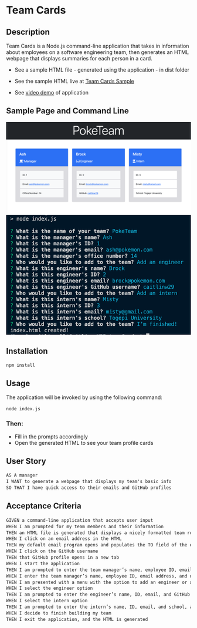 # Team Cards
## Description

Team Cards is a Node.js command-line application that takes in information about employees on a software engineering team, then generates an HTML webpage that displays summaries for each person in a card.

* See a sample HTML file - generated using the application - in dist folder

* See the sample HTML live at [Team Cards Sample](https://caitlinw29.github.io/teamCards/)

* See [video demo](https://watch.screencastify.com/v/EYXXViX3DEsdolKzDaje) of application
## Sample Page and Command Line
![Sample page](./dist/img/teamCardsSS.png)
![Command line usage](./dist/img/command-lineSS.png)

## Installation
```
npm install
```

## Usage
The application will be invoked by using the following command:
```
node index.js
```
### Then:
* Fill in the prompts accordingly
* Open the generated HTML to see your team profile cards
## User Story

```md
AS A manager
I WANT to generate a webpage that displays my team's basic info
SO THAT I have quick access to their emails and GitHub profiles
```

## Acceptance Criteria

```md
GIVEN a command-line application that accepts user input
WHEN I am prompted for my team members and their information
THEN an HTML file is generated that displays a nicely formatted team roster based on user input
WHEN I click on an email address in the HTML
THEN my default email program opens and populates the TO field of the email with the address
WHEN I click on the GitHub username
THEN that GitHub profile opens in a new tab
WHEN I start the application
THEN I am prompted to enter the team manager’s name, employee ID, email address, and office number
WHEN I enter the team manager’s name, employee ID, email address, and office number
THEN I am presented with a menu with the option to add an engineer or an intern or to finish building my team
WHEN I select the engineer option
THEN I am prompted to enter the engineer’s name, ID, email, and GitHub username, and I am taken back to the menu
WHEN I select the intern option
THEN I am prompted to enter the intern’s name, ID, email, and school, and I am taken back to the menu
WHEN I decide to finish building my team
THEN I exit the application, and the HTML is generated
```
